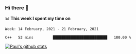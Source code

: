 ### Hi there 👋

📊 **This week I spent my time on**
<!--START_SECTION:waka-->
```text
Week: 14 February, 2021 - 21 February, 2021

C++   53 mins         █████████████████████████   100.00 % 
```
<!--END_SECTION:waka-->


[![Paul's github stats](https://github-readme-stats.vercel.app/api?username=mickeyouyou&theme=dracula&show_icons=true)](https://github.com/anuraghazra/github-readme-stats)
